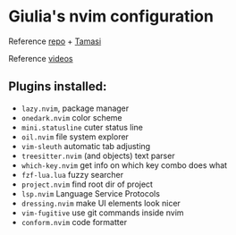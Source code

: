 # Giulia's nvim configuration
Reference [repo](https://github.com/jakobwesthoff/nvim-from-scratch/tree/series/01) + [Tamasi](https://github.com/tkar-git/nvim)

Reference [videos](https://www.youtube.com/watch?v=g1gyYttzxcI&list=PLy68GuC77sURrnMNi2XR1h58m674KOvLGi)

## Plugins installed:
* `lazy.nvim`, package manager
* `onedark.nvim` color scheme
* `mini.statusline` cuter status line
* `oil.nvim` file system explorer
* `vim-sleuth` automatic tab adjusting
* `treesitter.nvim` (and objects) text parser
* `which-key.nvim` get info on which key combo does what
* `fzf-lua.lua` fuzzy searcher
* `project.nvim` find root dir of project
* `lsp.nvim` Language Service Protocols
* `dressing.nvim` make UI elements look nicer
* `vim-fugitive` use git commands inside nvim
* `conform.nvim` code formatter
